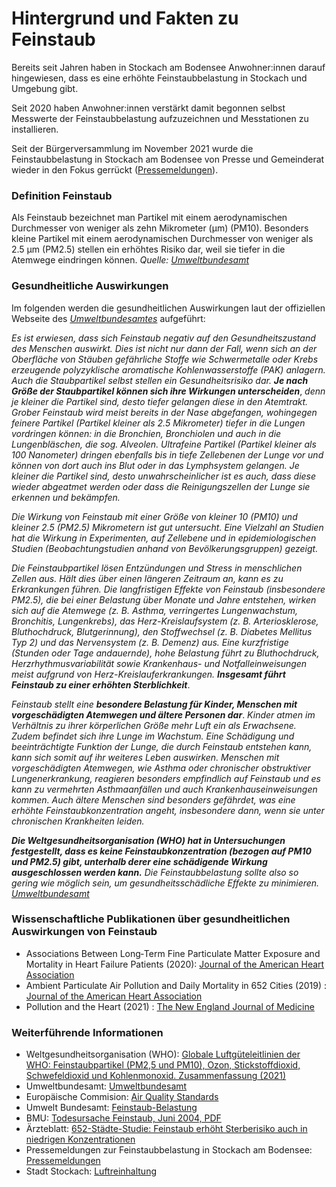 # Hintergrund und Fakten zu Feinstaub

Bereits seit Jahren haben in Stockach am Bodensee Anwohner:innen darauf hingewiesen,
dass es eine erhöhte Feinstaubbelastung in Stockach und Umgebung gibt.

Seit 2020 haben Anwohner:innen verstärkt damit begonnen selbst Messwerte der Feinstaubbelastung aufzuzeichnen
und Messtationen zu installieren.

Seit der Bürgerversammlung im November 2021 wurde die Feinstaubbelastung in Stockach am Bodensee von
Presse und Gemeinderat wieder in den Fokus gerrückt ([Pressemeldungen](/presse.html)).


### Definition Feinstaub
Als Feinstaub bezeichnet man Partikel mit einem aerodynamischen Durchmesser von weniger als zehn Mikrometer (µm) (PM10). Besonders kleine Partikel mit einem aerodynamischen Durchmesser von weniger als 2.5 µm (⁠PM2.5) stellen ein erhöhtes Risiko dar, weil sie tiefer in die Atemwege eindringen können.
*Quelle: [Umweltbundesamt](https://www.umweltbundesamt.de/themen/luft/luftschadstoffe-im-ueberblick/feinstaub)*

### Gesundheitliche Auswirkungen
Im folgenden werden die gesundheitlichen Auswirkungen laut der offiziellen Webseite des *[Umweltbundesamtes](https://www.umweltbundesamt.de/service/uba-fragen/warum-ist-feinstaub-schaedlich-fuer-den-menschen)* aufgeführt:

*Es ist erwiesen, dass sich Feinstaub negativ auf den Gesundheitszustand des Menschen auswirkt. Dies ist nicht nur dann der Fall, wenn sich an der Oberfläche von Stäuben gefährliche Stoffe wie Schwermetalle oder Krebs erzeugende polyzyklische aromatische Kohlenwasserstoffe (⁠PAK⁠) anlagern. Auch die Staubpartikel selbst stellen ein Gesundheitsrisiko dar.* ***Je nach Größe der Staubpartikel können sich ihre Wirkungen unterscheiden***, *denn je kleiner die Partikel sind, desto tiefer gelangen diese in den Atemtrakt. Grober Feinstaub wird meist bereits in der Nase abgefangen, wohingegen feinere Partikel (Partikel kleiner als 2.5 Mikrometer) tiefer in die Lungen vordringen können: in die Bronchien, Bronchiolen und auch in die Lungenbläschen, die sog. Alveolen. Ultrafeine Partikel (Partikel kleiner als 100 Nanometer) dringen ebenfalls bis in tiefe Zellebenen der Lunge vor und können von dort auch ins Blut oder in das Lymphsystem gelangen. Je kleiner die Partikel sind, desto unwahrscheinlicher ist es auch, dass diese wieder abgeatmet werden oder dass die Reinigungszellen der Lunge sie erkennen und bekämpfen.*

*Die Wirkung von Feinstaub mit einer Größe von kleiner 10 (⁠PM10⁠) und kleiner 2.5 (⁠PM2.5⁠) Mikrometern ist gut untersucht. Eine Vielzahl an Studien hat die Wirkung in Experimenten, auf Zellebene und in epidemiologischen Studien (Beobachtungstudien anhand von Bevölkerungsgruppen) gezeigt.*

*Die Feinstaubpartikel lösen Entzündungen und Stress in menschlichen Zellen aus. Hält dies über einen längeren Zeitraum an, kann es zu Erkrankungen führen. Die langfristigen Effekte von Feinstaub (insbesondere PM2.5), die bei einer Belastung über Monate und Jahre entstehen, wirken sich auf die Atemwege (z. B. Asthma, verringertes Lungenwachstum, Bronchitis, Lungenkrebs), das Herz-Kreislaufsystem (z. B. Arteriosklerose, Bluthochdruck, Blutgerinnung), den Stoffwechsel (z. B. Diabetes Mellitus Typ 2) und das Nervensystem (z. B. Demenz) aus. Eine kurzfristige (Stunden oder Tage andauernde), hohe Belastung führt zu Bluthochdruck, Herzrhythmusvariabilität sowie Krankenhaus- und Notfalleinweisungen meist aufgrund von Herz-Kreislauferkrankungen.* ***Insgesamt führt Feinstaub zu einer erhöhten Sterblichkeit***.

*Feinstaub stellt eine* ***besondere Belastung für Kinder, Menschen mit vorgeschädigten Atemwegen und ältere Personen dar***. *Kinder atmen im Verhältnis zu ihrer körperlichen Größe mehr Luft ein als Erwachsene. Zudem befindet sich ihre Lunge im Wachstum. Eine Schädigung und beeinträchtigte Funktion der Lunge, die durch Feinstaub entstehen kann, kann sich somit auf ihr weiteres Leben auswirken. Menschen mit vorgeschädigten Atemwegen, wie Asthma oder chronischer obstruktiver Lungenerkrankung, reagieren besonders empfindlich auf Feinstaub und es kann zu vermehrten Asthmaanfällen und auch Krankenhauseinweisungen kommen. Auch ältere Menschen sind besonders gefährdet, was eine erhöhte Feinstaubkonzentration angeht, insbesondere dann, wenn sie unter chronischen Krankheiten leiden.*

***Die Weltgesundheitsorganisation (⁠WHO⁠) hat in Untersuchungen festgestellt, dass es keine Feinstaubkonzentration (bezogen auf PM10 und PM2.5) gibt, unterhalb derer eine schädigende Wirkung ausgeschlossen werden kann.*** *Die Feinstaubbelastung sollte also so gering wie möglich sein, um gesundheitsschädliche Effekte zu minimieren.* <br>
*[Umweltbundesamt](https://www.umweltbundesamt.de/service/uba-fragen/warum-ist-feinstaub-schaedlich-fuer-den-menschen)*


### Wissenschaftliche Publikationen über gesundheitlichen Auswirkungen von Feinstaub
* Associations Between Long‐Term Fine Particulate Matter Exposure and Mortality in Heart Failure Patients (2020): [Journal of the American Heart Association](https://www.ahajournals.org/doi/10.1161/JAHA.119.012517)
* Ambient Particulate Air Pollution and Daily Mortality in 652 Cities (2019) : [Journal of the American Heart Association](https://www.ahajournals.org/doi/10.1161/JAHA.119.012517)
* Pollution and the Heart (2021) : [The New England Journal of Medicine](https://www.nejm.org/doi/10.1056/NEJMra2030281)

### Weiterführende Informationen

* Weltgesundheitsorganisation (WHO): [Globale Luftgüteleitlinien der WHO: Feinstaubpartikel (PM2,5 und PM10), Ozon, Stickstoffdioxid, Schwefeldioxid und Kohlenmonoxid. Zusammenfassung (2021)](https://www.euro.who.int/de/health-topics/environment-and-health/air-quality/publications/2021/who-global-air-quality-guidelines-particulate-matter-pm2.5-and-pm10,-ozone,-nitrogen-dioxide,-sulfur-dioxide-and-carbon-monoxide-executive-summary-2021)
* Umweltbundesamt: [Umweltbundesamt](https://www.umweltbundesamt.de/service/uba-fragen/warum-ist-feinstaub-schaedlich-fuer-den-menschen)
* Europäische Commision: [Air Quality Standards](https://ec.europa.eu/environment/air/quality/standards.htm)
* Umwelt Bundesamt: [Feinstaub-Belastung](https://www.umweltbundesamt.de/daten/luft/feinstaub-belastung)
* BMU: [Todesursache Feinstaub, Juni 2004, PDF](https://www.bmu.de/fileadmin/bmu-import/files/pdfs/allgemein/application/pdf/hg_feinstaub.pdf)
* Ärzteblatt: [652-Städte-Studie: Feinstaub erhöht Sterberisiko auch in niedrigen Konzentrationen](https://www.aerzteblatt.de/nachrichten/105475/652-Staedte-Studie-Feinstaub-erhoeht-Sterberisiko-auch-in-niedrigen-Konzentrationen)
* Pressemeldungen zur Feinstaubbelastung in Stockach am Bodensee: [Pressemeldungen](/presse.html)
* Stadt Stockach: [Luftreinhaltung](https://www.stockach.de/stadt-stockach/de/buerger-verwaltung/buergerservice-online/lebenslagen?tx_hwservicebw2_hwservicebw2lebenslagenfe%5Baction%5D=show&tx_hwservicebw2_hwservicebw2lebenslagenfe%5Bcontroller%5D=LebenslagenFrontend&tx_hwservicebw2_hwservicebw2lebenslagenfe%5Bid%5D=5000908&cHash=9f42ab39a7956d6b5070896683c02006)